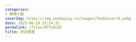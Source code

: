```yaml
---
categories:
- 精神小屋
coverImg: https://img.onedayxyy.cn/images/TeekCover/9.webp
date: 2025-06-19 23:14:31
permalink: /files/97fc8c82
title: 时间管理
---
```

